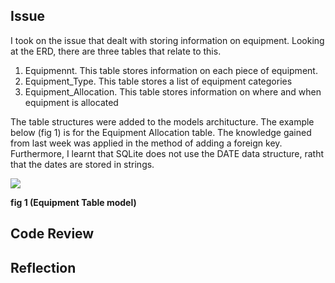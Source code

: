 
## Issue

I took on the issue that dealt with storing information on equipment.  Looking at the ERD, there are three tables that relate to this.
  1.  Equipmennt.  This table stores information on each piece of equipment.
  2.  Equipment_Type. This table stores a list of equipment categories
  3.  Equipment_Allocation.  This table stores information on where and when equipment is allocated

The table structures were added to the models architucture. The example below (fig 1) is for the Equipment Allocation table.  The knowledge gained from last week was applied in the method of adding a foreign key.  Furthermore, I learnt that SQLite does not use the DATE data structure, ratht that the dates are stored in strings.

![]("/images/week9-add-model.png "")

**fig 1 (Equipment Table model)**
  

## Code Review

## Reflection
